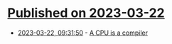 # [Published on 2023-03-22](index.md)

* [2023-03-22, 09:31:50](https://lobste.rs/s/okcml7/cpu_is_compiler) - [A CPU is a compiler](https://outerproduct.net/boring/2023-03-22_cpu-compiler-gc-ohmy.html)
